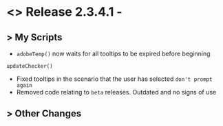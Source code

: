 # <> Release 2.3.4.1 - 

## > My Scripts
- `adobeTemp()` now waits for all tooltips to be expired before beginning

`updateChecker()`
- Fixed tooltips in the scenario that the user has selected `don't prompt again`
- Removed code relating to `beta` releases. Outdated and no signs of use

## > Other Changes